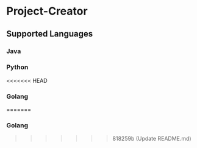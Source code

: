 # Project-Creator

## Supported Languages

### Java
### Python
<<<<<<< HEAD
### Golang
=======
### Golang
>>>>>>> 818259b (Update README.md)
